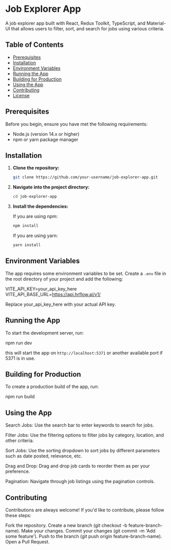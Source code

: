 # Job Explorer App

A job explorer app built with React, Redux Toolkit, TypeScript, and Material-UI that allows users to filter, sort, and search for jobs using various criteria.

## Table of Contents

- [Prerequisites](#prerequisites)
- [Installation](#installation)
- [Environment Variables](#environment-variables)
- [Running the App](#running-the-app)
- [Building for Production](#building-for-production)
- [Using the App](#using-the-app)
- [Contributing](#contributing)
- [License](#license)

## Prerequisites

Before you begin, ensure you have met the following requirements:

- Node.js (version 14.x or higher)
- npm or yarn package manager

## Installation

1. **Clone the repository:**

   ```bash
   git clone https://github.com/your-username/job-explorer-app.git
   ```

2. **Navigate into the project directory:**

   ```bash
   cd job-explorer-app
   ```

3. **Install the dependencies:**

   If you are using npm:

   ```bash
   npm install
   ```

   If you are using yarn:

   ```bash
   yarn install
   ```

## Environment Variables

The app requires some environment variables to be set. Create a `.env` file in the root directory of your project and add the following:

VITE_API_KEY=your_api_key_here
VITE_API_BASE_URL=https://api.hrflow.ai/v1/

Replace your_api_key_here with your actual API key.

## Running the App

To start the development server, run:

npm run dev

this will start the app on `http://localhost:5371` or another available port if 5371 is in use.

## Building for Production

To create a production build of the app, run:

npm run build

## Using the App

Search Jobs: Use the search bar to enter keywords to search for jobs.

Filter Jobs: Use the filtering options to filter jobs by category, location, and other criteria.

Sort Jobs: Use the sorting dropdown to sort jobs by different parameters such as date posted, relevance, etc.

Drag and Drop: Drag and drop job cards to reorder them as per your preference.

Pagination: Navigate through job listings using the pagination controls.

## Contributing

Contributions are always welcome! If you'd like to contribute, please follow these steps:

Fork the repository.
Create a new branch (git checkout -b feature-branch-name).
Make your changes.
Commit your changes (git commit -m 'Add some feature').
Push to the branch (git push origin feature-branch-name).
Open a Pull Request.
